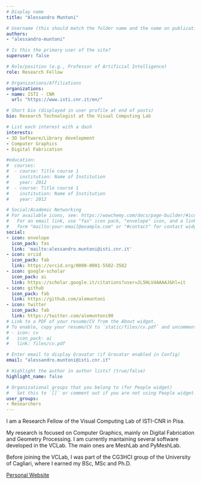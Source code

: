 ```yaml
---
# Display name
title: "Alessandro Muntoni"

# Username (this should match the folder name and the name on publications)
authors:
- "alessandro-muntoni"

# Is this the primary user of the site?
superuser: false

# Role/position (e.g., Professor of Artificial Intelligence)
role: Research Fellow

# Organizations/Affiliations
organizations:
- name: ISTI - CNR
  url: "https://www.isti.cnr.it/en/"

# Short bio (displayed in user profile at end of posts)
bio: Research Technologist at the Visual Computing Lab

# List each interest with a dash
interests:
- 3D Software/Library development
- Computer Graphics
- Digital Fabrication

#education:
#  courses:
#  - course: Title course 1
#    institution: Name of Institution
#    year: 2012
#  - course: Title course 1
#    institution: Name of Institution
#    year: 2012

# Social/Academic Networking
# For available icons, see: https://wowchemy.com/docs/page-builder/#icons
#   For an email link, use "fas" icon pack, "envelope" icon, and a link in the
#   form "mailto:your-email@example.com" or "#contact" for contact widget.
social:
- icon: envelope
  icon_pack: fas
  link: 'mailto:alessandro.muntoni@isti.cnr.it'
- icon: orcid
  icon_pack: fab
  link: https://orcid.org/0000-0001-5502-3582
- icon: google-scholar
  icon_pack: ai
  link: https://scholar.google.it/citations?user=2L5HLV4AAAAJ&hl=it
- icon: github
  icon_pack: fab
  link: https://github.com/alemuntoni
- icon: twitter
  icon_pack: fab
  link: https://twitter.com/alemuntoni90
# Link to a PDF of your resume/CV from the About widget.
# To enable, copy your resume/CV to `static/files/cv.pdf` and uncomment the lines below.
# - icon: cv
#   icon_pack: ai
#   link: files/cv.pdf

# Enter email to display Gravatar (if Gravatar enabled in Config)
email: "alessandro.muntoni@isti.cnr.it"

# Highlight the author in author lists? (true/false)
highlight_name: false

# Organizational groups that you belong to (for People widget)
#   Set this to `[]` or comment out if you are not using People widget.
user_groups:
- Researchers
---
```


I am a Research Fellow of the Visual Computing Lab of ISTI-CNR in Pisa.

My research is focused on Computer Graphics, mainly on Digital Fabrication and Geometry Processing. I am currently mantaining several software developed in the VCLab. The main ones are MeshLab and PyMeshLab.

Before joining the VCLab, I was part of the CG3HCI group of the University of Cagliari, where I earned my BSc, MSc and Ph.D.

[Personal Website](https://alemuntoni.github.io/)